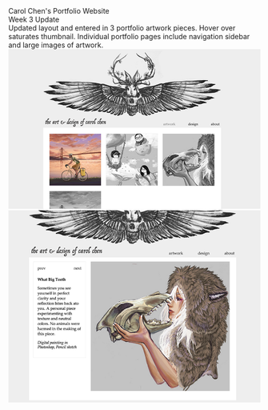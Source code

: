 <html>
	Carol Chen's Portfolio Website
	<br>
	Week 3 Update<br/>
	Updated layout and entered in 3 portfolio artwork pieces. Hover over saturates thumbnail. Individual portfolio pages include navigation sidebar and large images of artwork.
	<br>
	<img src="/images/week3-readme-screenshot1.png">
	<img src="/images/week3-readme-screenshot2.png">
</html>